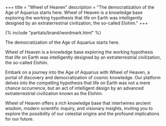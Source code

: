 +++
title = "Wheel of Heaven"
description = "The democratization of the Age of Aquarius starts here. Wheel of Heaven is a knowledge base exploring the working hypothesis that life on Earth was intelligently designed by an extraterrestrial civilization, the so-called Elohim."
+++

{% include "partials/brand/wordmark.html" %}

The democratization of the Age of Aquarius starts here.

Wheel of Heaven is a knowledge base exploring the working hypothesis that life on Earth was intelligently designed by an extraterrestrial civilization, the so-called Elohim.

Embark on a journey into the Age of Aquarius with Wheel of Heaven, a portal of discovery and democratization of cosmic knowledge. Our platform delves into the compelling hypothesis that life on Earth was not a mere chance occurrence, but an act of intelligent design by an advanced extraterrestrial civilization known as the Elohim.

Wheel of Heaven offers a rich knowledge base that intertwines ancient wisdom, modern scientific inquiry, and visionary insights, inviting you to explore the possibility of our celestial origins and the profound implications for our future.
